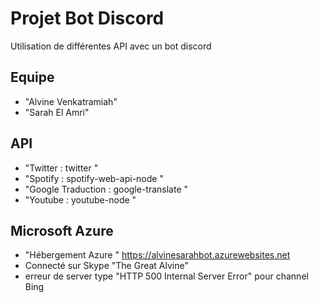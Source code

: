 # Projet Bot Discord

Utilisation de différentes API avec un bot discord

## <a name="team-members"></a>Equipe
* "Alvine Venkatramiah"
* "Sarah El Amri"

## API 

* "Twitter : twitter "
* "Spotify : spotify-web-api-node "
* "Google Traduction : google-translate "
* "Youtube : youtube-node "

## Microsoft Azure 

* "Hébergement Azure " https://alvinesarahbot.azurewebsites.net
* Connecté sur Skype "The Great Alvine"
* erreur de server type "HTTP 500 Internal Server Error" pour channel Bing
